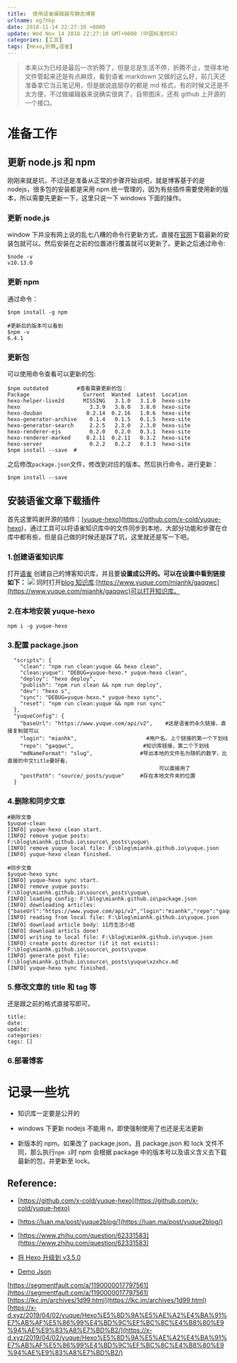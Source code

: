 ```yaml
---
title:  使用语雀编辑器写静态博客
urlname: eg7hkp
date: 2018-11-14 22:27:10 +0800
update: Wed Nov 14 2018 22:27:10 GMT+0800 (中国标准时间)
categories: [工具]
tags: [Hexo,折腾,语雀]
---
```


> 本来以为已经是最后一次折腾了，但是总是生活不停，折腾不止，觉得本地文件管起来还是有点麻烦，看到语雀 markdown 又做的这么好，前几天还准备拿它当云笔记用，但是据说底层存的都是 md 格式，有的时候又还是不太方便，不过做编辑器来说确实很爽了，自带图床，还有 github 上开源的一个接口。

<!--more-->

# 准备工作

## 更新 node.js 和 npm

刚刚来就是坑，不过还是准备从正常的步骤开始说吧，就是博客基于的是 nodejs，很多包的安装都是采用 npm 统一管理的，因为有些插件需要使用新的版本，所以需要先更新一下，这里只说一下 windows 下面的操作。

### 更新 node.js

window 下并没有网上说的乱七八糟的命令行更新方式，直接在[官网](http://nodejs.cn/)下载最新的安装包就可以。然后安装在之前的位置进行覆盖就可以更新了。更新之后通过命令:

```git
$node -v
v10.13.0
```

### 更新 npm

通过命令：

```git
$npm install -g npm

#更新后的版本可以看到
$npm -v
6.4.1
```

### 更新包

可以使用命令查看可以更新的包:

```git
$npm outdated         #查看需要更新的包：
Package                 Current  Wanted  Latest  Location
hexo-helper-live2d      MISSING   3.1.0   3.1.0  hexo-site
hexo                      3.3.9   3.8.0   3.8.0  hexo-site
hexo-douban              0.2.14  0.2.16   1.0.6  hexo-site
hexo-generator-archive    0.1.4   0.1.5   0.1.5  hexo-site
hexo-generator-search     2.2.5   2.3.0   2.3.0  hexo-site
hexo-renderer-ejs         0.2.0   0.2.0   0.3.1  hexo-site
hexo-renderer-marked     0.2.11  0.2.11   0.3.2  hexo-site
hexo-server               0.2.2   0.2.2   0.3.3  hexo-site
$npm install --save  #
```

之后修改`package.json`文件，修改到对应的版本。然后执行命令，进行更新：

```
$npm install --save
```

## 安装语雀文章下载插件

首先这里鸣谢开源的插件：[[yuque-hexo](https://github.com/x-cold/yuque-hexo)](https://github.com/x-cold/yuque-hexo)，通过工具可以将语雀知识库中的文件同步到本地，大部分功能和步骤在仓库中都有些，但是自己做的时候还是踩了坑，这里就还是写一下吧。

### 1.创建语雀知识库

打开[语雀](https://www.yuque.com/) 创建自己的博客知识库，并且要**设置成公开的。可以在设置中看到链接如下：**
![](https://cdn.nlark.com/yuque/0/2018/png/187932/1542204775155-271c9311-4643-4ccd-8692-24ab7351e0cb.png#width=375)
同时打开[blog 知识库](https://www.yuque.com/mianhk/gaqqwc):[https://www.yuque.com/mianhk/gaqqwc](https://www.yuque.com/mianhk/gaqqwc)可以打开知识库。

### 2.在本地安装 yuque-hexo

```git
npm i -g yuque-hexo
```

### 3.配置 package.json

```
  "scripts": {
    "clean": "npm run clean:yuque && hexo clean",
    "clean:yuque": "DEBUG=yuque-hexo.* yuque-hexo clean",
    "deploy": "hexo deploy",
    "publish": "npm run clean && npm run deploy",
    "dev": "hexo s",
    "sync": "DEBUG=yuque-hexo.* yuque-hexo sync",
    "reset": "npm run clean:yuque && npm run sync"
  }, 
  "yuqueConfig": {
    "baseUrl": "https://www.yuque.com/api/v2",    #这是语雀的永久链接，直接复制就可以
    "login": "mianhk",                      #用户名，上个链接的第一个下划线
    "repo": "gaqqwc",                      #知识库链接，第二个下划线
    "mdNameFormat": "slug",               #导出本地的文件名为随机的数字，比直接的中文title要好看，
                                                可以直接用了
    "postPath": "source/_posts/yuque"     #存在本地文件夹的位置
  }
```

### 4.删除和同步文章

```
#删除文章
$yuque-clean
[INFO] yuque-hexo clean start.
[INFO] remove yuque posts: F:\blog\mianhk.github.io\source\_posts\yuque\
[INFO] remove yuque local file: F:\blog\mianhk.github.io\yuque.json
[INFO] yuque-hexo clean finished.

#同步文章
$yuque-hexo sync
[INFO] yuque-hexo sync start.
[INFO] remove yuque posts: F:\blog\mianhk.github.io\source\_posts\yuque\
[INFO] loading config: F:\blog\mianhk.github.io\package.json
[INFO] downloading articles: {"baseUrl":"https://www.yuque.com/api/v2","login":"mianhk","repo":"gaqqwc","mdNameFormat":"slug","postPath":"source/_posts/yuque"}
[INFO] reading from local file: F:\blog\mianhk.github.io\yuque.json
[INFO] download article body: 11月生活小结
[INFO] download articls done!
[INFO] writing to local file: F:\blog\mianhk.github.io\yuque.json
[INFO] create posts director (if it not exists): F:\blog\mianhk.github.io\source\_posts\yuque
[INFO] generate post file: F:\blog\mianhk.github.io\source\_posts\yuque\xzxhcv.md
[INFO] yuque-hexo sync finished.
```

### 5.修改文章的 title 和 tag 等

还是跟之前的格式直接写即可。

```makedown
title:
date:
update:
categories:
tags: []
```

### 6.部署博客

# 记录一些坑

- 知识库一定要是公开的

- windows 下更新 nodejs 不能用 n，即使强制使用了也还是无法更新

- 新版本的 npm。如果改了 package.json，且 package.json 和 lock 文件不同，那么执行`npm i`时 npm 会根据 package 中的版本号以及语义含义去下载最新的包，并更新至 lock。

## Reference:

- [https://github.com/x-cold/yuque-hexo](https://github.com/x-cold/yuque-hexo)

- [https://luan.ma/post/yuque2blog/](https://luan.ma/post/yuque2blog/)

- [https://www.zhihu.com/question/62331583](https://www.zhihu.com/question/62331583)

- [将 Hexo 升级到 v3.5.0](https://tommy.net.cn/2018/02/26/upgrade-hexo-to-v3-5-0/)

- [Demo Json](https://github.com/x-cold/blog/blob/master/package.json#L26)

[https://segmentfault.com/a/1190000017797561](https://segmentfault.com/a/1190000017797561)
[https://lkc.im/archives/1d99.html](https://lkc.im/archives/1d99.html)
[https://x-d.xyz/2019/04/02/yuque/Hexo%E5%8D%9A%E5%AE%A2%E4%BA%91%E7%AB%AF%E5%86%99%E4%BD%9C%EF%BC%8C%E4%B8%80%E9%94%AE%E9%83%A8%E7%BD%B2/](https://x-d.xyz/2019/04/02/yuque/Hexo%E5%8D%9A%E5%AE%A2%E4%BA%91%E7%AB%AF%E5%86%99%E4%BD%9C%EF%BC%8C%E4%B8%80%E9%94%AE%E9%83%A8%E7%BD%B2/)
